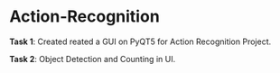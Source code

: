 # Action-Recognition

**Task 1**:
  Created reated a GUI on PyQT5 for Action Recognition Project.
  
**Task 2**:
  Object Detection and Counting in UI.
